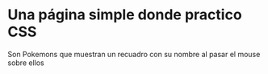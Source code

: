 # Una página simple donde practico CSS

Son Pokemons que muestran un recuadro con su nombre al pasar el mouse sobre ellos
